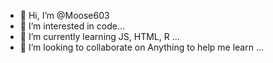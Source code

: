 - 👋 Hi, I’m @Moose603
- 👀 I’m interested in code...
- 🌱 I’m currently learning JS, HTML, R ...
- 💞️ I’m looking to collaborate on Anything to help me learn ...
